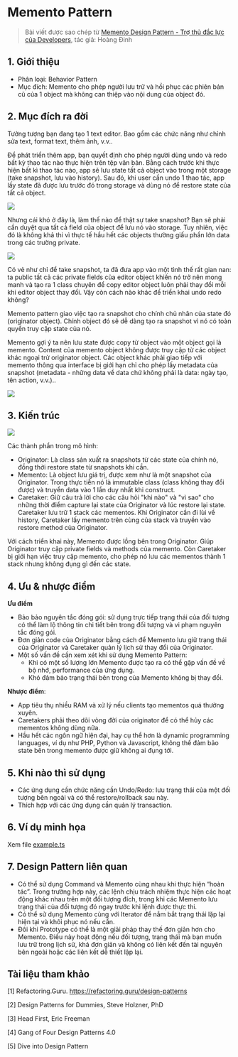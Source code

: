 # Memento Pattern

> Bài viết được sao chép từ [Memento Design Pattern - Trợ thủ đắc lực của Developers](https://viblo.asia/p/memento-design-pattern-tro-thu-dac-luc-cua-developers-gGJ59BzrKX2), tác giả: Hoàng Đinh

## 1. Giới thiệu

- Phân loại: Behavior Pattern
- Mục đích: Memento cho phép người lưu trữ và hồi phục các phiên bản cũ của 1 object mà không can thiệp vào nội dung của object đó.

## 2. Mục đích ra đời

Tưởng tượng bạn đang tạo 1 text editor. Bao gồm các chức năng như chỉnh sửa text, format text, thêm ảnh, v.v..

Để phát triển thêm app, bạn quyết định cho phép người dùng undo và redo bất kỳ thao tác nào thực hiện trên tệp văn bản. Bằng cách trước khi thực hiện bất kì thao tác nào, app sẽ lưu state tất cả object vào trong một storage (take snapshot, lưu vào history). Sau đó, khi user cần undo 1 thao tác, app lấy state đã được lưu trước đó trong storage và dùng nó để restore state của tất cả object.

![](https://images.viblo.asia/42c96b7c-6c54-4692-96b9-48aab9518745.png)

Nhưng cái khó ở đây là, làm thế nào để thật sự take snapshot? Bạn sẽ phải cần duyệt qua tất cả field của object để lưu nó vào storage. Tuy nhiên, việc đó là không khả thi vì thực tế hầu hết các objects thường giấu phần lớn data trong các trường private.

![](https://images.viblo.asia/45769a82-a2b0-466c-ad2c-fb040a27f0b8.png)

Có vẻ như chỉ để take snapshot, ta đã đưa app vào một tình thế rất gian nan: ta public tất cả các private fields của editor object khiến nó trở nên mong manh và tạo ra 1 class chuyên để copy editor object luôn phải thay đổi mỗi khi editor object thay đổi. Vậy còn cách nào khác để triển khai undo redo không?

Memento pattern giao việc tạo ra snapshot cho chính chủ nhân của state đó (originator object). Chính object đó sẽ dễ dàng tạo ra snapshot vì nó có toàn quyền truy cập state của nó.

Memento gợi ý ta nên lưu state được copy từ object vào một object gọi là memento. Content của memento object không được truy cập từ các object khác ngoại trừ originator object. Các object khác phải giao tiếp với memento thông qua interface bị giới hạn chỉ cho phép lấy metadata của snapshot (metadata - những data về data chứ không phải là data: ngày tạo, tên action, v.v.)..

![](https://images.viblo.asia/5dff9554-358a-406b-b2ae-e0bef6fdc668.png)

## 3. Kiến trúc

![](https://refactoring.guru/images/patterns/diagrams/memento/structure1.png?id=4b4a42363a005b617d4df06689787385)

Các thành phần trong mô hình:

- Originator: Là class sản xuất ra snapshots từ các state của chính nó, đồng thời restore state từ snapshots khi cần.
- Memento: Là object lưu giá trị, được xem như là một snapshot của Originator. Trong thực tiễn nó là immutable class (class không thay đổi được) và truyền data vào 1 lần duy nhất khi construct.
- Caretaker: Giữ câu trả lời cho các câu hỏi "khi nào" và "vì sao" cho những thời điểm capture lại state của Originator và lúc restore lại state. Caretaker lưu trữ 1 stack các mementos. Khi Originator cần đi lùi về history, Caretaker lấy memento trên cùng của stack và truyền vào restore method của Originator.

Với cách triển khai này, Memento được lồng bên trong Originator. Giúp Originator truy cập private fields và methods của memento. Còn Caretaker bị giới hạn việc truy cập memento, cho phép nó lưu các mementos thành 1 stack nhưng không đụng gì đến các state.

## 4. Ưu & nhược điểm

**Ưu điểm**

- Bảo bảo nguyên tắc đóng gói: sử dụng trực tiếp trạng thái của đối tượng có thể làm lộ thông tin chi tiết bên trong đối tượng và vi phạm nguyên tắc đóng gói.
- Đơn giản code của Originator bằng cách để Memento lưu giữ trạng thái của Originator và Caretaker quản lý lịch sử thay đổi của Originator.
- Một số vấn đề cần xem xét khi sử dụng Memento Pattern:
  - Khi có một số lượng lớn Memento được tạo ra có thể gặp vấn đề về bộ nhớ, performance của ứng dụng.
  - Khó đảm bảo trạng thái bên trong của Memento không bị thay đổi.

**Nhược điểm**:

- App tiêu thụ nhiều RAM và xử lý nếu clients tạo mementos quá thường xuyên.
- Caretakers phải theo dõi vòng đời của originator để có thể hủy các mementos không dùng nữa.
- Hầu hết các ngôn ngữ hiện đại, hay cụ thể hơn là dynamic programming languages, ví dụ như PHP, Python và Javascript, không thể đảm bảo state bên trong memento được giữ không ai đụng tới.

## 5. Khi nào thì sử dụng

- Các ứng dụng cần chức năng cần Undo/Redo: lưu trạng thái của một đối tượng bên ngoài và có thể restore/rollback sau này.
- Thích hợp với các ứng dụng cần quản lý transaction.

## 6. Ví dụ minh họa

Xem file [example.ts](./example.ts)

## 7. Design Pattern liên quan

- Có thể sử dụng Command và Memento cùng nhau khi thực hiện “hoàn tác”. Trong trường hợp này, các lệnh chịu trách nhiệm thực hiện các hoạt động khác nhau trên một đối tượng đích, trong khi các Memento lưu trạng thái của đối tượng đó ngay trước khi lệnh được thực thi.
- Có thể sử dụng Memento cùng với Iterator để nắm bắt trạng thái lặp lại hiện tại và khôi phục nó nếu cần.
- Đôi khi Prototype có thể là một giải pháp thay thế đơn giản hơn cho Memento. Điều này hoạt động nếu đối tượng, trạng thái mà bạn muốn lưu trữ trong lịch sử, khá đơn giản và không có liên kết đến tài nguyên bên ngoài hoặc các liên kết dễ thiết lập lại.

## Tài liệu tham khảo

[1] Refactoring.Guru. https://refactoring.guru/design-patterns

[2] Design Patterns for Dummies, Steve Holzner, PhD

[3] Head First, Eric Freeman

[4] Gang of Four Design Patterns 4.0

[5] Dive into Design Pattern
